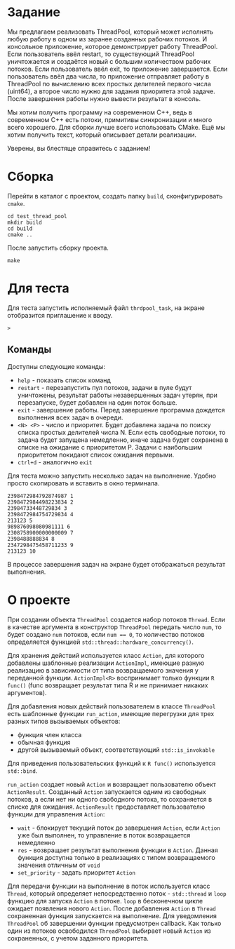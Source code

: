 # Задание

Мы предлагаем реализовать ThreadPool, который может исполнять любую работу в одном из заранее созданных рабочих потоков. И консольное приложение, которое демонстрирует работу ThreadPool. Если пользователь ввёл restart, то существующий ThreadPool уничтожается и создаётся новый с большим количеством рабочих потоков. Если пользователь ввёл exit, то приложение завершается. Если пользователь ввёл два числа, то приложение отправляет работу в ThreadPool по вычислению всех простых делителей первого числа (uint64), а второе число нужно для задания приоритета этой задаче. После завершения работы нужно вывести результат в консоль.

Мы хотим получить программу на современном C++, ведь в современном C++ есть потоки, примитивы синхронизации и много всего хорошего. Для сборки лучше всего использовать CMake. Ещё мы хотим получить текст, который описывает детали реализации.

Уверены, вы блестяще справитесь с заданием!

# Сборка

Перейти в каталог с проектом, создать папку `build`, сконфигурировать `cmake`.

```
cd test_thread_pool
mkdir build
cd build
cmake ..
```

После запустить сборку проекта.

```
make
```

# Для теста
Для теста запустить исполняемый файл `thrdpool_task`, на экране отобразится приглашение к вводу.

```
> 
```

## Команды

Доступны следующие команды:

 - `help` - показать список команд
 - `restart` - перезапустить пул потоков, задачи в пуле будут уничтожены, результат работы незавершенных задач утерян, при перезапуске, будет добавлен на один поток больше.
 - `exit` - завершение работы. Перед завершение программа дождется выполнения всех задач в очереди.
 - `<N> <P>` - число и приоритет. Будет добавлена задача по поиску списка простых делителей числа N. Если есть свободные потоки, то задача будет запущена немедленно, иначе задача будет сохранена в списке на ожидание с приоритетом P. Задачи с наибольшим приоритетом покидают список ожидания первыми.
 - `ctrl+d` - аналогично `exit`

Для теста можно запустить несколько задач на выполнение. Удобно просто скопировать и вставить в окно терминала.

```
2398472984792874987 1
2398472984498223834 2
23984733448729834 3
2398472984754729834 4
213123 5
989876098080981111 6
2308758900000000009 7
2398488888834 8
2347298475458711233 9
213123 10
```

В процессе завершения задач на экране будет отображаться результат выполнения.

# О проекте

При создании объекта `ThreadPool` создается набор потоков `Thread`. Если в качестве аргумента в конструктор `ThreadPool` передать число `num`, то будет создано  `num` потоков, если `num == 0`, то количество потоков определяется функцией `std::thread::hardware_concurrency()`.

Для хранения действий используется класс `Action`, для которого добавлены шаблонные реализации `ActionImpl`, имеющие разную реализацию в зависимости от типа возвращаемого значения у переданной функции. `ActionImpl<R>` воспринимает только функции `R func()` (func возвращает результат типа R и не принимает никаких аргументов).

Для добавления новых действий пользователем в классе `ThreadPool` есть шаблонные функции `run_action`, имеющие перегрузки для трех разных типов вызываемых объектов:

 - функция член класса
 - обычная функция
 - другой вызываемый объект, соответствующий `std::is_invokable`

 Для приведения пользовательских функций к `R func()` используется `std::bind`.

`run_action` создает новый `Action` и возвращает пользователю объект `ActionResult`. Созданный `Action` запускается одним из свободных потоков, а если нет ни одного свободного потока, то сохраняется в списке для ожидания. `ActionResult` предоставляет пользователю функции для управления `Action`:

 - `wait` - блокирует текущий поток до завершения `Action`, если `Action` уже был выполнен, то управление в поток возвращается немедленно
 - `res` - возвращает результат выполнения функции в `Action`. Данная функция доступна только в реализациях с типом возвращаемого значения отличным от `void`
 - `set_priority` - задать приоритет `Action`

Для передачи функции на выполнение в поток используется класс `Thread`, который определяет непосредственно поток - `std::thread` и `loop` функцию для запуска `Action` в потоке. `loop` в бесконечном цикле ожидает появления нового `Action`. После добавления `Action` в `Thread` сохраненная функция запускается на выполнение. Для уведомления `ThreadPool` об завершении функции предусмотрен callback. Как только один из потоков освободился `ThreadPool` выбирает новый `Action` из сохраненных, с учетом заданного приоритета.
